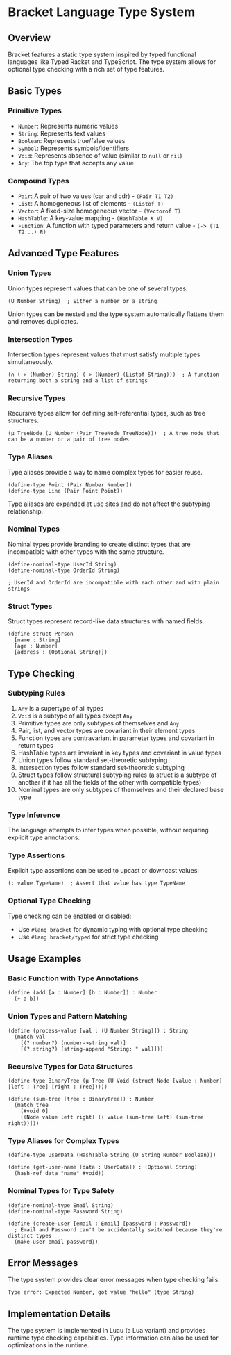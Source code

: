 # Bracket Language Type System

## Overview

Bracket features a static type system inspired by typed functional languages like Typed Racket and TypeScript. The type system allows for optional type checking with a rich set of type features.

## Basic Types

### Primitive Types

- `Number`: Represents numeric values
- `String`: Represents text values
- `Boolean`: Represents true/false values
- `Symbol`: Represents symbols/identifiers
- `Void`: Represents absence of value (similar to `null` or `nil`)
- `Any`: The top type that accepts any value

### Compound Types

- `Pair`: A pair of two values (car and cdr) - `(Pair T1 T2)`
- `List`: A homogeneous list of elements - `(Listof T)`
- `Vector`: A fixed-size homogeneous vector - `(Vectorof T)`
- `HashTable`: A key-value mapping - `(HashTable K V)`
- `Function`: A function with typed parameters and return value - `(-> (T1 T2...) R)`

## Advanced Type Features

### Union Types

Union types represent values that can be one of several types.

```bracket
(U Number String)  ; Either a number or a string
```

Union types can be nested and the type system automatically flattens them and removes duplicates.

### Intersection Types

Intersection types represent values that must satisfy multiple types simultaneously.

```bracket
(∩ (-> (Number) String) (-> (Number) (Listof String)))  ; A function returning both a string and a list of strings
```

### Recursive Types

Recursive types allow for defining self-referential types, such as tree structures.

```bracket
(μ TreeNode (U Number (Pair TreeNode TreeNode)))  ; A tree node that can be a number or a pair of tree nodes
```

### Type Aliases

Type aliases provide a way to name complex types for easier reuse.

```bracket
(define-type Point (Pair Number Number))
(define-type Line (Pair Point Point))
```

Type aliases are expanded at use sites and do not affect the subtyping relationship.

### Nominal Types

Nominal types provide branding to create distinct types that are incompatible with other types with the same structure.

```bracket
(define-nominal-type UserId String)
(define-nominal-type OrderId String)

; UserId and OrderId are incompatible with each other and with plain strings
```

### Struct Types

Struct types represent record-like data structures with named fields.

```bracket
(define-struct Person
  [name : String]
  [age : Number]
  [address : (Optional String)])
```

## Type Checking

### Subtyping Rules

1. `Any` is a supertype of all types
2. `Void` is a subtype of all types except `Any`
3. Primitive types are only subtypes of themselves and `Any`
4. Pair, list, and vector types are covariant in their element types
5. Function types are contravariant in parameter types and covariant in return types
6. HashTable types are invariant in key types and covariant in value types
7. Union types follow standard set-theoretic subtyping
8. Intersection types follow standard set-theoretic subtyping
9. Struct types follow structural subtyping rules (a struct is a subtype of another if it has all the fields of the other with compatible types)
10. Nominal types are only subtypes of themselves and their declared base type

### Type Inference

The language attempts to infer types when possible, without requiring explicit type annotations.

### Type Assertions

Explicit type assertions can be used to upcast or downcast values:

```bracket
(: value TypeName)  ; Assert that value has type TypeName
```

### Optional Type Checking

Type checking can be enabled or disabled:

- Use `#lang bracket` for dynamic typing with optional type checking
- Use `#lang bracket/typed` for strict type checking

## Usage Examples

### Basic Function with Type Annotations

```bracket
(define (add [a : Number] [b : Number]) : Number
  (+ a b))
```

### Union Types and Pattern Matching

```bracket
(define (process-value [val : (U Number String)]) : String
  (match val
    [(? number?) (number->string val)]
    [(? string?) (string-append "String: " val)]))
```

### Recursive Types for Data Structures

```bracket
(define-type BinaryTree (μ Tree (U Void (struct Node [value : Number] [left : Tree] [right : Tree]))))

(define (sum-tree [tree : BinaryTree]) : Number
  (match tree
    [#void 0]
    [(Node value left right) (+ value (sum-tree left) (sum-tree right))]))
```

### Type Aliases for Complex Types

```bracket
(define-type UserData (HashTable String (U String Number Boolean)))

(define (get-user-name [data : UserData]) : (Optional String)
  (hash-ref data "name" #void))
```

### Nominal Types for Type Safety

```bracket
(define-nominal-type Email String)
(define-nominal-type Password String)

(define (create-user [email : Email] [password : Password])
  ; Email and Password can't be accidentally switched because they're distinct types
  (make-user email password))
```

## Error Messages

The type system provides clear error messages when type checking fails:

```
Type error: Expected Number, got value "hello" (type String)
```

## Implementation Details

The type system is implemented in Luau (a Lua variant) and provides runtime type checking capabilities. Type information can also be used for optimizations in the runtime. 